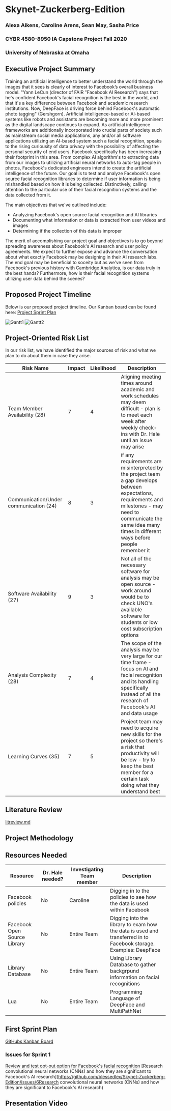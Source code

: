 # Skynet-Zuckerberg-Edition
### Alexa Aikens, Caroline Arens, Sean May, Sasha Price
### CYBR 4580-8950 IA Capstone Project Fall 2020
### University of Nebraska at Omaha

## Executive Project Summary
Training an artificial intelligence to better understand the world through the images that it sees is clearly of interest to Facebook’s overall business model. "Yann LeCun (director of FAIR "Facebook AI Research") says that he's confident Facebook's facial recognition is the best in the world, and that it's a key difference between Facebook and academic research institutions. Now, DeepFace is driving force behind Facebook's automatic photo tagging" (Gershgorn). Artificial intelligence-based or AI-based systems like robots and assistants are becoming more and more prominent as the digital landscape continues to expand. As artificial intelligence frameworks are additionally incorporated into crucial parts of society such as mainstream social media applications, any and/or all software applications utilizing an AI-based system such a facial recognition, speaks to the rising curiousity of data privacy with the possibility of affecting the personal security of end users. Facebook specifically has been increasing their footprint in this area. From complex AI algorithm's to extracting data from our images to utilizing artificial neural networks to auto-tag people in photos, Facebook's dedicated engineers intend to create the artificial intelligence of the future. Our goal is to test and analyze Facebook's open source facial recognition libraries to determine if user information is being mishandled based on how it is being collected. Distinctively, calling attention to the particular use of their facial recognition systems and the data collected from it. 

The main objectives that we've outlined include:
- Analyzing Facebook's open source facial recognition and AI libraries 
- Documenting what information or data is extracted from user videos and images
- Determining if the collection of this data is improper

The merit of accomplishing our project goal and objectives is to go beyond spreading awareness about Facebook's AI research and user policy agreements. We expect to further expose and advance the conversation about what exactly Facebook may be designing in their AI research labs. The end goal may be beneficial to soceity but as we've seen from Facebook's previous history with Cambridge Analytica, is our data truly in the best hands? Furthermore, how is their facial recognition systems utilizing user data behind the scenes?

## Proposed Project Timeline
Below is our proposed project timeline. Our Kanban board can be found here: [Project Sprint Plan](https://github.com/blessedlex/Skynet-Zuckerberg-Edition/projects/1)

![Gantt1](https://user-images.githubusercontent.com/28307295/93648164-ba750880-f9cf-11ea-8a79-80a62b61d74f.PNG)
![Gantt2](https://user-images.githubusercontent.com/28307295/93648165-bba63580-f9cf-11ea-870d-16a6fdb914c2.PNG)


## Project-Oriented Risk List
In our risk list, we have identified the major sources of risk and what we plan to do about them in case they arise.

|Risk Name  | Impact     | Likelihood | Description |
|-------------------|------------|------------|-------------|
|Team Member Availability (28) | 7 | 4 | Aligning meeting times around academic and work schedules may deem difficult - plan is to meet each week after weekly check-ins with Dr. Hale until an issue may arise |
|Communication/Under communication (24) | 8 | 3 | if any requirements are misinterpreted by the project team a gap develops between expectations, requirements and milestones - may need to communicate the same idea many times in different ways before people remember it |
|Software Availability (27) | 9 | 3 | Not all of the necessary software for analysis may be open source - work around would be to check UNO's available software for students or low cost subscription options|
|Analysis Complexity (28) | 7 | 4 | The scope of the analysis may be very large for our time frame - focus on AI and facial recognition and its handling specifically instead of all the research of Facebook's AI and data usage|
| Learning Curves (35) | 7 | 5 | Project team may need to acquire new skills for the project so there's a risk that productivity will be low - try to keep the best member for a certain task doing what they understand best |

## Literature Review
[litreview.md](https://github.com/blessedlex/Skynet-Zuckerberg-Edition/blob/master/litreview.md)

## Project Methodology

## Resources Needed
|Resource  | Dr. Hale needed? | Investigating Team member | Description |
|-------------------|---------|---------------------------|-------------|
|Facebook policies | No | Caroline | Digging in to the policies to see how the data is used within Facebook  |
|Facebook Open Source Library | No | Entire Team | Digging into the library to exam how the data is used and transferred in to Facebook storage. Examples: DeepFace|
|Library Database | No | Entire Team| Using Library Database to gather backgrpund information on facial recognitions |
|Lua | No | Entire Team | Programming Language of DeepFace and MultiPathNet |

## First Sprint Plan
[GitHubs Kanban Board](https://github.com/blessedlex/Skynet-Zuckerberg-Edition/issues)
### Issues for Sprint 1
[Review and test opt-out option for Facebook's facial recognition](https://github.com/blessedlex/Skynet-Zuckerberg-Edition/issues/7)
[Research convolutional neural networks (CNNs) and how they are significant to Facebook's AI research](https://github.com/blessedlex/Skynet-Zuckerberg-Edition/issues/6Research convolutional neural networks (CNNs) and how they are significant to Facebook's AI research)

## Presentation Video
